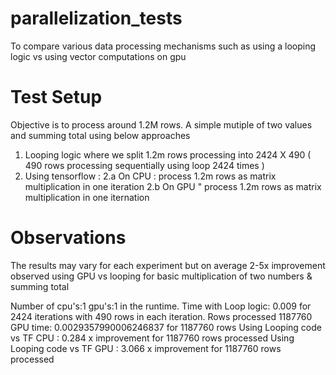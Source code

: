 # parallelization_tests
To compare various data processing mechanisms such as using a looping logic vs using vector computations on gpu

# Test Setup
Objective is to process around 1.2M rows. A simple mutiple of two values and summing total using below approaches
1. Looping logic where we split 1.2m rows processing into 2424 X 490 ( 490 rows processing sequentially using loop 2424 times )
2. Using tensorflow :
  2.a On CPU : process 1.2m rows as matrix multiplication in one iteration
  2.b On GPU " process 1.2m rows as matrix multiplication in one iternation 

# Observations
The results may vary for each experiment but on average 2-5x improvement observed using GPU vs looping for basic multiplication of two numbers & summing total

Number of cpu's:1 gpu's:1 in the runtime.
Time with Loop logic: 0.009 for 2424 iterations with 490 rows in each iteration. Rows processed 1187760
GPU time: 0.0029357990006246837 for 1187760 rows
Using Looping code vs TF CPU : 0.284 x improvement for 1187760 rows processed
Using Looping code vs TF GPU : 3.066 x improvement for 1187760 rows processed
